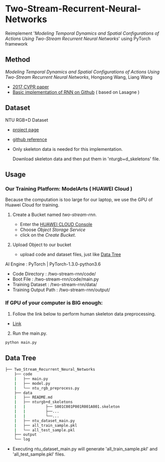 # Two-Stream-Recurrent-Neural-Networks
Reimplement '*Modeling Temporal Dynamics and Spatial Configurations of Actions Using Two-Stream Recurrent Neural Networks*' using PyTorch framework

## Method
*Modeling Temporal Dynamics and Spatial Configurations of Actions Using Two-Stream Recurrent Neural Networks*, Hongsong Wang, Liang Wang
- [2017 CVPR paper](https://openaccess.thecvf.com/content_cvpr_2017/papers/Wang_Modeling_Temporal_Dynamics_CVPR_2017_paper.pdf)
- [Basic implementation of RNN on Github](https://github.com/hongsong-wang/RNN-for-skeletons) ( based on Lasagne )

## Dataset
NTU RGB+D Dataset
- [project page](http://rose1.ntu.edu.sg/Datasets/actionRecognition.asp)
- [github reference](https://github.com/shahroudy/NTURGB-D)
- Only skeleton data is needed for this implementation.

  Download skeleton data and then put them in 'nturgb+d_skeletons' file.

## Usage
### Our Training Platform:  ModelArts  ( HUAWEI Cloud )
Because the computation is too large for our laptop, we use the GPU of Huawei Cloud for training.
1. Create a Bucket named *two-stream-rnn*.
   - Enter the [HUAWEI CLOUD Console](https://console.huaweicloud.com/console)
   - Choose *Object Storage Service*
   - click on the *Create Bucket*.

2. Upload Object to our bucket
   - upload code and dataset files, just like [Data Tree](https://github.com/wyy27/Two-Stream-Recurrent-Neural-Networks/blob/main/README.md#data-tree) 

AI Engine : PyTorch | PyTorch-1.3.0-python3.6

- Code Directory : 		    /two-stream-rnn/code/
- Boot File	:	 	          /two-stream-rnn/code/main.py
- Training Dataset :		  /two-stream-rnn/data/
- Training Output Path :	/two-stream-rnn/output/

### If GPU of your computer is BIG enough: 
1. Follow the link below to perform human skeleton data preprocessing.
  - [Link](https://github.com/wyy27)
2. Run the main.py.
  ```python
  python main.py
  ```

## Data Tree
```bash
├── Two_Stream_Recurrent_Neural_Networks
    ├── code
    |   ├── main.py
    |   ├── model.py
    |   └── ntu_rgb_preprocess.py
    ├── data
    |   ├── README.md
    |   ├── nturgb+d_skeletons
    |   |         ├── S001C001P001R001A001.skeleton
    |   |         ├──...
    |   |         └──...
    |   ├── ntu_dataset_main.py
    |   ├── all_train_sample.pkl
    |   └── all_test_sample.pkl
    ├── output
    └── log
```
- Executing ntu_dataset_main.py will generate 'all_train_sample.pkl' and 'all_test_sample.pkl' files.



